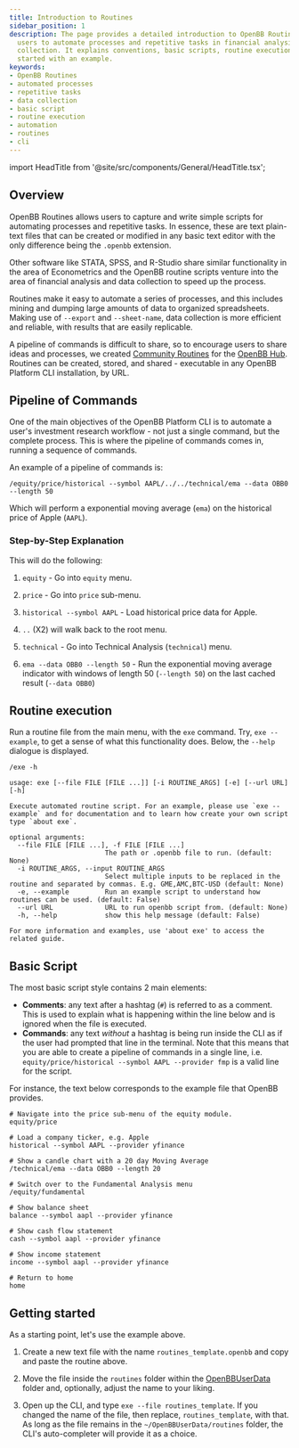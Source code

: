 ```yaml
---
title: Introduction to Routines
sidebar_position: 1
description: The page provides a detailed introduction to OpenBB Routines, which allow
  users to automate processes and repetitive tasks in financial analysis and data
  collection. It explains conventions, basic scripts, routine execution, and guides users on getting
  started with an example.
keywords:
- OpenBB Routines
- automated processes
- repetitive tasks
- data collection
- basic script
- routine execution
- automation
- routines
- cli
---
```


import HeadTitle from '@site/src/components/General/HeadTitle.tsx';

<HeadTitle title="Introduction to Routines - Routines | OpenBB Platform CLI Docs" />

## Overview

OpenBB Routines allows users to capture and write simple scripts for automating processes and repetitive tasks. In essence, these are text plain-text files that can be created or modified in any basic text editor with the only difference being the `.openbb` extension.

Other software like STATA, SPSS, and R-Studio share similar functionality in the area of Econometrics and the OpenBB routine scripts venture into the area of financial analysis and data collection to speed up the process.

Routines make it easy to automate a series of processes, and this includes mining and dumping large amounts of data to organized spreadsheets.  Making use of `--export` and `--sheet-name`, data collection is more efficient and reliable, with results that are easily replicable.

A pipeline of commands is difficult to share, so to encourage users to share ideas and processes, we created [Community Routines](community-routines.md) for the [OpenBB Hub](https://my.openbb.co/). Routines can be created, stored, and shared - executable in any OpenBB Platform CLI installation, by URL.

## Pipeline of Commands

One of the main objectives of the OpenBB Platform CLI is to automate a user's investment research workflow - not just a single command, but the complete process.  This is where the pipeline of commands comes in,  running a sequence of commands.

An example of a pipeline of commands is:

```console
/equity/price/historical --symbol AAPL/../../technical/ema --data OBB0 --length 50
```

Which will perform a exponential moving average (`ema`) on the historical price of Apple (`AAPL`).

### Step-by-Step Explanation

This will do the following:

1. `equity` - Go into `equity` menu.

2. `price` - Go into `price` sub-menu.

3. `historical --symbol AAPL` - Load historical price data for Apple.

4. `..` (X2) will walk back to the root menu.

5. `technical` -  Go into Technical Analysis (`technical`) menu.

6. `ema --data OBB0 --length 50` - Run the exponential moving average indicator with windows of length 50 (`--length 50`) on the last cached result (`--data OBB0`)

## Routine execution

Run a routine file from the main menu, with the `exe` command. Try, `exe --example`, to get a sense of what this functionality does. Below, the `--help` dialogue is displayed.

```console
/exe -h
```

```console
usage: exe [--file FILE [FILE ...]] [-i ROUTINE_ARGS] [-e] [--url URL] [-h]

Execute automated routine script. For an example, please use `exe --example` and for documentation and to learn how create your own script type `about exe`.

optional arguments:
  --file FILE [FILE ...], -f FILE [FILE ...]
                        The path or .openbb file to run. (default: None)
  -i ROUTINE_ARGS, --input ROUTINE_ARGS
                        Select multiple inputs to be replaced in the routine and separated by commas. E.g. GME,AMC,BTC-USD (default: None)
  -e, --example         Run an example script to understand how routines can be used. (default: False)
  --url URL             URL to run openbb script from. (default: None)
  -h, --help            show this help message (default: False)

For more information and examples, use 'about exe' to access the related guide.
```

## Basic Script

The most basic script style contains 2 main elements:

- **Comments**: any text after a hashtag (`#`) is referred to as a comment. This is used to explain what is happening within the line below and is ignored when the file is executed.
- **Commands**: any text *without* a hashtag is being run inside the CLI as if the user had prompted that line in the terminal. Note that this means that you are able to create a pipeline of commands in a single line, i.e. `equity/price/historical --symbol AAPL --provider fmp` is a valid line for the script.

For instance, the text below corresponds to the example file that OpenBB provides.

```console
# Navigate into the price sub-menu of the equity module.
equity/price

# Load a company ticker, e.g. Apple
historical --symbol AAPL --provider yfinance

# Show a candle chart with a 20 day Moving Average
/technical/ema --data OBB0 --length 20

# Switch over to the Fundamental Analysis menu
/equity/fundamental

# Show balance sheet
balance --symbol aapl --provider yfinance

# Show cash flow statement
cash --symbol aapl --provider yfinance

# Show income statement
income --symbol aapl --provider yfinance

# Return to home
home
```

## Getting started

As a starting point, let's use the example above.

1. Create a new text file with the name `routines_template.openbb` and copy and paste the routine above.

2. Move the file inside the `routines` folder within the [OpenBBUserData](/cli/openbbuserdata) folder and, optionally, adjust the name to your liking.

3. Open up the CLI, and type `exe --file routines_template`.  If you changed the name of the file, then replace, `routines_template`, with that.  As long as the file remains in the `~/OpenBBUserData/routines` folder, the CLI's auto-completer will provide it as a choice.
